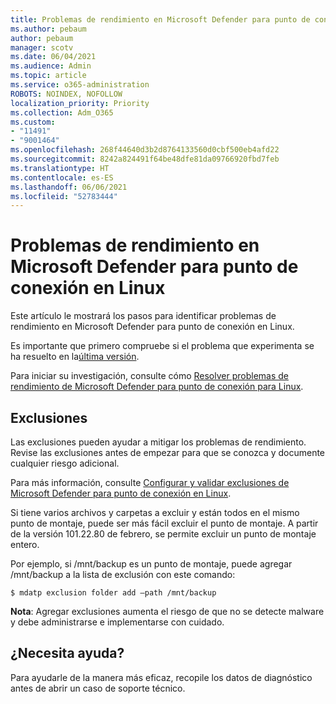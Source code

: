 ```yaml
---
title: Problemas de rendimiento en Microsoft Defender para punto de conexión en Linux
ms.author: pebaum
author: pebaum
manager: scotv
ms.date: 06/04/2021
ms.audience: Admin
ms.topic: article
ms.service: o365-administration
ROBOTS: NOINDEX, NOFOLLOW
localization_priority: Priority
ms.collection: Adm_O365
ms.custom:
- "11491"
- "9001464"
ms.openlocfilehash: 268f44640d3b2d8764133560d0cbf500eb4afd22
ms.sourcegitcommit: 8242a824491f64be48dfe81da09766920fbd7feb
ms.translationtype: HT
ms.contentlocale: es-ES
ms.lasthandoff: 06/06/2021
ms.locfileid: "52783444"
---
```

# <a name="performance-issues-for-microsoft-defender-for-endpoint-on-linux"></a>Problemas de rendimiento en Microsoft Defender para punto de conexión en Linux

Este artículo le mostrará los pasos para identificar problemas de rendimiento en Microsoft Defender para punto de conexión en Linux.

Es importante que primero compruebe si el problema que experimenta se ha resuelto en la[última versión](/microsoft-365/security/defender-endpoint/linux-whatsnew). 

Para iniciar su investigación, consulte cómo [Resolver problemas de rendimiento de Microsoft Defender para punto de conexión para Linux](/microsoft-365/security/defender-endpoint/linux-support-perf).

## <a name="exclusions"></a>Exclusiones

Las exclusiones pueden ayudar a mitigar los problemas de rendimiento. Revise las exclusiones antes de empezar para que se conozca y documente cualquier riesgo adicional.

Para más información, consulte [Configurar y validar exclusiones de Microsoft Defender para punto de conexión en Linux](/microsoft-365/security/defender-endpoint/linux-exclusions).

Si tiene varios archivos y carpetas a excluir y están todos en el mismo punto de montaje, puede ser más fácil excluir el punto de montaje. A partir de la versión 101.22.80 de febrero, se permite excluir un punto de montaje entero.

Por ejemplo, si /mnt/backup es un punto de montaje, puede agregar /mnt/backup a la lista de exclusión con este comando:

`$ mdatp exclusion folder add –path /mnt/backup`

**Nota**: Agregar exclusiones aumenta el riesgo de que no se detecte malware y debe administrarse e implementarse con cuidado.

## <a name="need-help"></a>¿Necesita ayuda?

Para ayudarle de la manera más eficaz, recopile los datos de diagnóstico antes de abrir un caso de soporte técnico.
